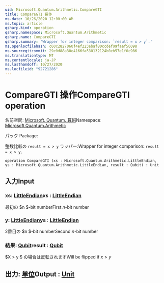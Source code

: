```yaml
---
uid: Microsoft.Quantum.Arithmetic.CompareGTI
title: CompareGTI 操作
ms.date: 10/26/2020 12:00:00 AM
ms.topic: article
qsharp.kind: operation
qsharp.namespace: Microsoft.Quantum.Arithmetic
qsharp.name: CompareGTI
qsharp.summary: 'Wrapper for integer comparison: `result = x > y`.'
ms.openlocfilehash: c60c2827060f4ef223ebaf80ccdef09faaf56098
ms.sourcegitcommit: 29e0d88a30e4166fa580132124b0eb57e1f0e986
ms.translationtype: MT
ms.contentlocale: ja-JP
ms.lasthandoff: 10/27/2020
ms.locfileid: "92721286"
---
```

# <a name="comparegti-operation"></a><span data-ttu-id="df16a-102">CompareGTI 操作</span><span class="sxs-lookup"><span data-stu-id="df16a-102">CompareGTI operation</span></span>

<span data-ttu-id="df16a-103">名前空間: [Microsoft. Quantum. 算術](xref:Microsoft.Quantum.Arithmetic)</span><span class="sxs-lookup"><span data-stu-id="df16a-103">Namespace: [Microsoft.Quantum.Arithmetic](xref:Microsoft.Quantum.Arithmetic)</span></span>

<span data-ttu-id="df16a-104">パック [](https://nuget.org/packages/)</span><span class="sxs-lookup"><span data-stu-id="df16a-104">Package: [](https://nuget.org/packages/)</span></span>


<span data-ttu-id="df16a-105">整数比較の `result = x > y` ラッパー:</span><span class="sxs-lookup"><span data-stu-id="df16a-105">Wrapper for integer comparison: `result = x > y`.</span></span>

```qsharp
operation CompareGTI (xs : Microsoft.Quantum.Arithmetic.LittleEndian, ys : Microsoft.Quantum.Arithmetic.LittleEndian, result : Qubit) : Unit
```


## <a name="input"></a><span data-ttu-id="df16a-106">入力</span><span class="sxs-lookup"><span data-stu-id="df16a-106">Input</span></span>

### <a name="xs--littleendian"></a><span data-ttu-id="df16a-107">xs: [LittleEndian](xref:Microsoft.Quantum.Arithmetic.LittleEndian)</span><span class="sxs-lookup"><span data-stu-id="df16a-107">xs : [LittleEndian](xref:Microsoft.Quantum.Arithmetic.LittleEndian)</span></span>

<span data-ttu-id="df16a-108">最初の $n $-bit number</span><span class="sxs-lookup"><span data-stu-id="df16a-108">First $n$-bit number</span></span>


### <a name="ys--littleendian"></a><span data-ttu-id="df16a-109">y: [LittleEndian](xref:Microsoft.Quantum.Arithmetic.LittleEndian)</span><span class="sxs-lookup"><span data-stu-id="df16a-109">ys : [LittleEndian](xref:Microsoft.Quantum.Arithmetic.LittleEndian)</span></span>

<span data-ttu-id="df16a-110">2番目の $n $-bit number</span><span class="sxs-lookup"><span data-stu-id="df16a-110">Second $n$-bit number</span></span>


### <a name="result--qubit"></a><span data-ttu-id="df16a-111">結果: [Qubit](xref:microsoft.quantum.lang-ref.qubit)</span><span class="sxs-lookup"><span data-stu-id="df16a-111">result : [Qubit](xref:microsoft.quantum.lang-ref.qubit)</span></span>

<span data-ttu-id="df16a-112">$X > y $ の場合は反転されます</span><span class="sxs-lookup"><span data-stu-id="df16a-112">Will be flipped if $x > y$</span></span>



## <a name="output--unit"></a><span data-ttu-id="df16a-113">出力: [単位](xref:microsoft.quantum.lang-ref.unit)</span><span class="sxs-lookup"><span data-stu-id="df16a-113">Output : [Unit](xref:microsoft.quantum.lang-ref.unit)</span></span>

